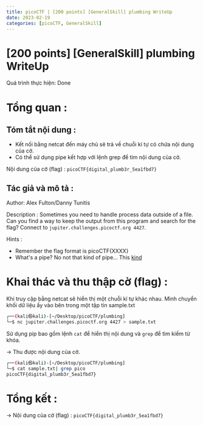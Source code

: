 ```yaml
---
title: picoCTF | [200 points] [GeneralSkill] plumbing WriteUp
date: 2023-02-19
categories: [picoCTF, GeneralSkill]
---
```



# [200 points] [GeneralSkill] plumbing WriteUp

Quá trình thực hiện: Done

# Tổng quan :

## Tóm tắt nội dung :

- Kết nối bằng netcat đến máy chủ sẽ trả về chuỗi kí tự có chứa nội dung của cờ.
- Có thể sử dụng pipe kết hợp với lệnh grep để tìm nội dung của cờ.

Nội dung của cờ (flag) : `picoCTF{digital_plumb3r_5ea1fbd7}`

## Tác giả và mô tả :

Author: Alex Fulton/Danny Tunitis

Description :  Sometimes you need to handle process data outside of a file. Can you find a way to keep the output from this program and search for the flag? Connect to `jupiter.challenges.picoctf.org 4427`.

Hints :

- Remember the flag format is picoCTF{XXXX}
- What's a pipe? No not that kind of pipe... This [kind](http://www.linfo.org/pipes.html)

# Khai thác và thu thập cờ (flag) :

Khi truy cập bằng netcat sẽ hiển thị một chuỗi kí tự khác nhau. Mình chuyển khối dữ liệu ấy vào bên trong một tập tin sample.txt

```bash
┌──(kali㉿kali)-[~/Desktop/picoCTF/plumbing]
└─$ nc jupiter.challenges.picoctf.org 4427 > sample.txt
```

Sử dụng pip bao gồm lệnh `cat` để hiển thị nội dung và `grep` để tìm kiếm từ khóa.

→ Thu được nội dung của cờ.

```bash
┌──(kali㉿kali)-[~/Desktop/picoCTF/plumbing]
└─$ cat sample.txt| grep pico
picoCTF{digital_plumb3r_5ea1fbd7}
```

# Tổng kết :

→ Nội dung của cờ (flag) : `picoCTF{digital_plumb3r_5ea1fbd7}`